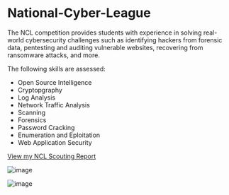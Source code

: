 # National-Cyber-League
The NCL competition provides students with experience in solving real-world cybersecurity challenges such as identifying hackers from forensic data, pentesting and auditing vulnerable websites, recovering from ransomware attacks, and more.

The following skills are assessed:
- Open Source Intelligence
- Cryptopgraphy
- Log Analysis
- Network Traffic Analysis
- Scanning
- Forensics
- Password Cracking
- Enumeration and Eploitation
- Web Application Security
  
<a href="https://github.com/Redfooxx/National-Cyber-League/blob/main/Andre%20Castillo%20-%20NCL%20Fall%202024%20Individual%20Game%20Scouting%20Report.pdf">View my NCL Scouting Report</a>

![image](https://github.com/user-attachments/assets/3b39ee3f-5ed6-4472-a4b5-4e99199998e8)

![image](https://github.com/user-attachments/assets/6cd7d5fd-3f60-4233-ae88-4162de9f3ff2)


